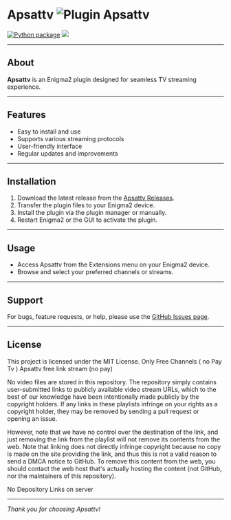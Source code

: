 # Apsattv ![Plugin Apsattv](https://github.com/Belfagor2005/RadioGit/blob/main/usr/lib/enigma2/python/Plugins/Extensions/Apsattv/plugin.png?raw=true)

[![Python package](https://github.com/Belfagor2005/Apsattv/actions/workflows/pylint.yml/badge.svg)](https://github.com/Belfagor2005/Apsattv/actions/workflows/pylint.yml) ![](https://komarev.com/ghpvc/?username=Belfagor2005)

---

## About

**Apsattv** is an Enigma2 plugin designed for seamless TV streaming experience.

---

## Features

- Easy to install and use  
- Supports various streaming protocols  
- User-friendly interface  
- Regular updates and improvements  

---

## Installation

1. Download the latest release from the [Apsattv Releases](https://github.com/Belfagor2005/Apsattv/releases).  
2. Transfer the plugin files to your Enigma2 device.  
3. Install the plugin via the plugin manager or manually.  
4. Restart Enigma2 or the GUI to activate the plugin.

---

## Usage

- Access Apsattv from the Extensions menu on your Enigma2 device.  
- Browse and select your preferred channels or streams.

---

## Support

For bugs, feature requests, or help, please use the [GitHub Issues page](https://github.com/Belfagor2005/Apsattv/issues).

---

## License

This project is licensed under the MIT License.
Only Free Channels ( no Pay Tv ) 
Apsattv free link stream (no pay)

No video files are stored in this repository. The repository simply contains user-submitted links to publicly available video stream URLs, which to the best of our knowledge have been intentionally made publicly by the copyright holders. If any links in these playlists infringe on your rights as a copyright holder, they may be removed by sending a pull request or opening an issue.

However, note that we have no control over the destination of the link, and just removing the link from the playlist will not remove its contents from the web. Note that linking does not directly infringe copyright because no copy is made on the site providing the link, and thus this is not a valid reason to send a DMCA notice to GitHub. To remove this content from the web, you should contact the web host that's actually hosting the content (not GitHub, nor the maintainers of this repository).

No Depository Links on server

---

*Thank you for choosing Apsattv!*
